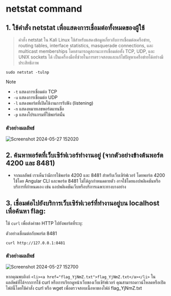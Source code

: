 # netstat command

## 1. ใช้คำสั่ง netstat เพื่อแสดงการเชื่อมต่อทั้งหมดของผู้ใช้ 

> คำสั่ง netstat ใน Kali Linux ใช้สำหรับแสดงข้อมูลเกี่ยวกับการเชื่อมต่อเครือข่าย, routing tables, interface statistics, masquerade connections, และ multicast memberships โดยสามารถดูสถานะการเชื่อมต่อทั้ง TCP, UDP, และ UNIX sockets ได้ เป็นเครื่องมือที่ช่วยในการตรวจสอบและแก้ไขปัญหาเครือข่ายได้อย่างมีประสิทธิภาพ

```
sudo netstat -tulnp
```

> [!NOTE]
> - `-t` แสดงการเชื่อมต่อ TCP
> - `-u` แสดงการเชื่อมต่อ UDP
> - `-l` แสดงพอร์ตที่เปิดใช้งานการรับฟัง (listening)
> - `-n` แสดงหมายเลขพอร์ตแทนชื่อ
> - `-p` แสดงโปรแกรมที่ใช้พอร์ตนั้น

### ตัวอย่างผลลัพธ์

![Screenshot 2024-05-27 152020](https://github.com/Atiwitch15101/Linux-Knowledge/assets/159407312/27881231-6103-4254-85e7-c731a4afd2ed)

## 2. ค้นหาพอร์ตที่เว็บเซิร์ฟเวอร์ทำงานอยู่ (จากตัวอย่างข้างต้นพอร์ต 4200 และ 8481)

- จากผลลัพธ์ เราเห็นว่ามีการใช้พอร์ต 4200 และ 8481 สำหรับเว็บเซิร์ฟเวอร์ โดยพอร์ต 4200 ใช้โดย Angular CLI และพอร์ต 8481 ไม่ได้ถูกกำหนดตายตัว อาจใช้โดยแอปพลิเคชันหรือบริการที่กำหนดเอง เช่น แอปพลิเคชันเว็บหรือบริการเฉพาะทางบางอย่าง

## 3. เชื่อมต่อไปยังบริการเว็บเซิร์ฟเวอร์ที่ทำงานอยู่บน localhost เพื่อค้นหา flag:

 ใช้ `curl` เพื่อส่งคำขอ HTTP ไปยังพอร์ตที่ระบุ:

 ตัวอย่างเชื่อมต่อกับพอร์ต 8481

```
curl http://127.0.0.1:8481
```

### ตัวอย่างผลลัพธ์

![Screenshot 2024-05-27 152700](https://github.com/Atiwitch15101/Linux-Knowledge/assets/159407312/392bb003-8b6e-4230-ba4c-d38d1b5d5fff)

หากคุณพบลิงก์ `<li><a href="flag_YjNmZ.txt">flag_YjNmZ.txt</a></li>` ในผลลัพธ์ที่ได้จากการใช้ curl หรือการเรียกดูหน้าเว็บของเว็บเซิร์ฟเวอร์ คุณสามารถดาวน์โหลดหรือเปิดไฟล์นี้โดยใช้คำสั่ง curl หรือ wget เพื่อตรวจสอบเนื้อหาของไฟล์ flag_YjNmZ.txt

